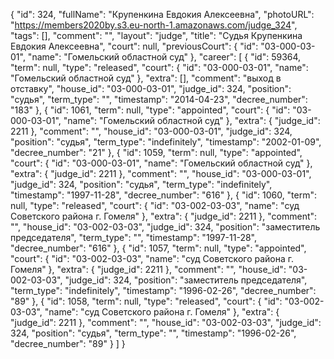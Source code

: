 {
    "id": 324,
    "fullName": "Крупенкина Евдокия Алексеевна",
    "photoURL": "https://members2020by.s3.eu-north-1.amazonaws.com/judge_324",
    "tags": [],
    "comment": "",
    "layout": "judge",
    "title": "Судья Крупенкина Евдокия Алексеевна",
    "court": null,
    "previousCourt": {
        "id": "03-000-03-01",
        "name": "Гомельский областной суд"
    },
    "career": [
        {
            "id": 59364,
            "term": null,
            "type": "released",
            "court": {
                "id": "03-000-03-01",
                "name": "Гомельский областной суд"
            },
            "extra": [],
            "comment": "выход в отставку",
            "house_id": "03-000-03-01",
            "judge_id": 324,
            "position": "судья",
            "term_type": "",
            "timestamp": "2014-04-23",
            "decree_number": "183"
        },
        {
            "id": 1061,
            "term": null,
            "type": "appointed",
            "court": {
                "id": "03-000-03-01",
                "name": "Гомельский областной суд"
            },
            "extra": {
                "judge_id": 2211
            },
            "comment": "",
            "house_id": "03-000-03-01",
            "judge_id": 324,
            "position": "судья",
            "term_type": "indefinitely",
            "timestamp": "2002-01-09",
            "decree_number": "21"
        },
        {
            "id": 1059,
            "term": null,
            "type": "appointed",
            "court": {
                "id": "03-000-03-01",
                "name": "Гомельский областной суд"
            },
            "extra": {
                "judge_id": 2211
            },
            "comment": "",
            "house_id": "03-000-03-01",
            "judge_id": 324,
            "position": "судья",
            "term_type": "indefinitely",
            "timestamp": "1997-11-28",
            "decree_number": "616"
        },
        {
            "id": 1060,
            "term": null,
            "type": "released",
            "court": {
                "id": "03-002-03-03",
                "name": "суд Советского района г. Гомеля"
            },
            "extra": {
                "judge_id": 2211
            },
            "comment": "",
            "house_id": "03-002-03-03",
            "judge_id": 324,
            "position": "заместитель председателя",
            "term_type": "",
            "timestamp": "1997-11-28",
            "decree_number": "616"
        },
        {
            "id": 1057,
            "term": null,
            "type": "appointed",
            "court": {
                "id": "03-002-03-03",
                "name": "суд Советского района г. Гомеля"
            },
            "extra": {
                "judge_id": 2211
            },
            "comment": "",
            "house_id": "03-002-03-03",
            "judge_id": 324,
            "position": "заместитель председателя",
            "term_type": "indefinitely",
            "timestamp": "1996-02-26",
            "decree_number": "89"
        },
        {
            "id": 1058,
            "term": null,
            "type": "released",
            "court": {
                "id": "03-002-03-03",
                "name": "суд Советского района г. Гомеля"
            },
            "extra": {
                "judge_id": 2211
            },
            "comment": "",
            "house_id": "03-002-03-03",
            "judge_id": 324,
            "position": "судья",
            "term_type": "",
            "timestamp": "1996-02-26",
            "decree_number": "89"
        }
    ]
}